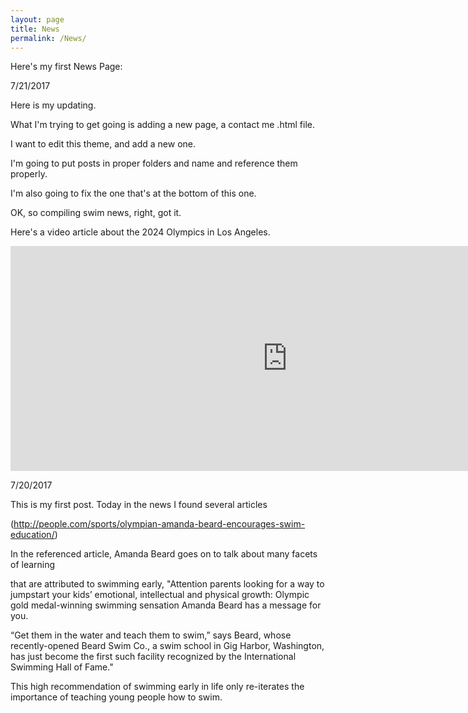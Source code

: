 ```yaml
---
layout: page
title: News
permalink: /News/
---
```


Here's my first News Page:

7/21/2017

Here is my updating.

What I'm trying to get going is adding a new page, a contact me .html file.

I want to edit this theme, and add a new one.

I'm going to put posts in proper folders and name and reference them properly.

I'm also going to fix the one that's at the bottom of this one.

OK, so compiling swim news, right, got it.

Here's a video article about the 2024 Olympics in Los Angeles.

<iframe width="886" height="360" src="https://www.youtube.com/embed/dMUIS9lJ3uY" frameborder="0" allowfullscreen></iframe>



7/20/2017

This is my first post. Today in the news I found several articles

(http://people.com/sports/olympian-amanda-beard-encourages-swim-education/)

In the referenced article, Amanda Beard goes on to talk about many facets of learning

that are attributed to swimming early, "Attention parents looking for a way to jumpstart your kids’ emotional, intellectual and physical growth: Olympic gold medal-winning swimming sensation Amanda Beard has a message for you.

“Get them in the water and teach them to swim,” says Beard, whose recently-opened Beard Swim Co., a swim school in Gig Harbor, Washington, has just become the first such facility recognized by the International Swimming Hall of Fame."

This high recommendation of swimming early in life only re-iterates the importance of teaching young people
how to swim.
